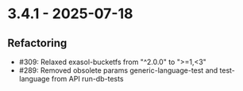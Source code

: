 # 3.4.1 - 2025-07-18

## Refactoring

- #309: Relaxed exasol-bucketfs from "^2.0.0" to ">=1,<3"
- #289: Removed obsolete params generic-language-test and test-language from API run-db-tests
